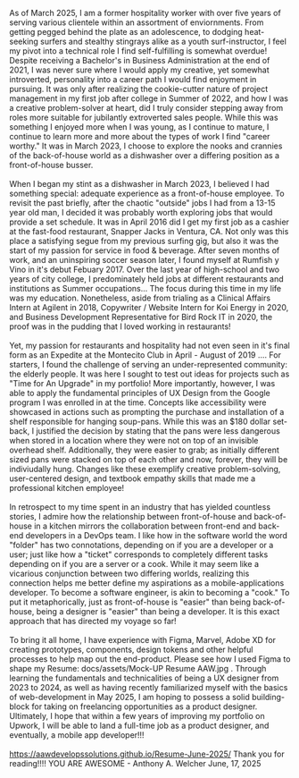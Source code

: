 As of March 2025, I am a former hospitality worker with over five years of serving various clientele within an assortment of enviornments. From getting pegged behind the plate as an adolescence, to dodging heat-seeking surfers and stealthy stingrays alike as a youth surf-instructor, I feel my pivot into a technical role I find self-fulfilling is somewhat overdue! Despite receiving a Bachelor's in Business Administration at the end of 2021, I was never sure where I would apply my creative, yet somewhat introverted, personality into a career path I would find enjoyment in pursuing. It was only after realizing the cookie-cutter nature of project management in my first job after college in Summer of 2022, and how I was a creative problem-solver at heart, did I truly consider stepping away from roles more suitable for jubilantly extroverted sales people. While this was something I enjoyed more when I was young, as I continue to mature, I continue to learn more and more about the types of work I find "career worthy." It was in March 2023,  I choose to explore the nooks and crannies of the back-of-house world as a dishwasher over a differing position as a front-of-house busser. <br> <br>
When I began my stint as a dishwasher in March 2023, I believed I had something special: adequate experience as a front-of-house employee. To revisit the past briefly, after the chaotic "outside" jobs I had from a 13-15 year old man, I decided it was probably worth exploring jobs that would provide a set schedule. It was in April 2016 did I get my first job as a cashier at the fast-food restaurant, Snapper Jacks in Ventura, CA. Not only was this place a satisfying segue from my previous surfing gig, but also it was the start of my passion for service in food & beverage. After seven months of work, and an uninspiring soccer season later, I found myself at Rumfish y Vino in it's debut Febuary 2017. Over the last year of high-school and two years of city college, I predominately held jobs at different restaurants and institutions as Summer occupations... The focus during this time in my life was my education. Nonetheless, aside from trialing as a Clinical Affairs Intern at Agilent in 2018, Copywriter / Website Intern for Koi Energy in 2020, and Business Development Representative for Bird Rock IT in 2020, the proof was in the pudding that I loved working in restaurants! <br> <br>
Yet, my passion for restaurants and hospitality had not even seen in it's final form as an Expedite at the Montecito Club in April - August of 2019  .... For starters, I found the challenge of serving an under-represented community: the elderly people. It was here I sought to test out ideas for projects such as "Time for An Upgrade" in my portfolio! More importantly, however, I was able to apply the fundamental principles of UX Design from the Google program I was enrolled in at the time. Concepts like accessibility were showcased in actions such as prompting the purchase and installation of a shelf responsible for hanging soup-pans. While this was an $180 dollar set-back, I justified the decision by stating that the pans were less dangerous when stored in a location where they were not on top of an invisible overhead shelf. Additionally, they were easier to grab; as initially different sized pans were stacked on top of each other and now, forever, they will be indiviudally hung. Changes like these exemplify creative problem-solving, user-centered design, and textbook empathy skills that made me a professional kitchen employee! <br> <br>
In retrospect to my time spent in an industry that has yielded countless stories, I admire how the relationship between front-of-house and back-of-house in a kitchen mirrors the collaboration between front-end and back-end developers in a DevOps team. I like how in the software world the word "folder" has two connotations, depending on if you are a developer or a user; just like how a "ticket" corresponds to completely different tasks depending on if you are a server or a cook. While it may seem like a vicarious conjunction between two differing worlds, realizing this connection helps me better define my aspirations as a mobile-applications developer. To become a software engineer, is akin to becoming a "cook." To put it metaphorically, just as front-of-house is "easier" than being back-of-house, being a designer is "easier" than being a developer. It is this exact approach that has directed my voyage so far! <br> <br> 
To bring it all home, I have experience with Figma, Marvel, Adobe XD for creating prototypes, components, design tokens and other helpful processes to help map out the end-product. Please see how I used Figma to shape my Resume: docs/assets/Mock-UP Resume AAW.jpg . Through learning the fundamentals and technicalities of being a UX designer from 2023 to 2024, as well as having recently familiarized myself with the basics of web-development in May 2025, I am hoping to possess a solid building-block for taking on freelancing opportunities as a product designer. Ultimately, I hope that within a few years of improving my portfolio on Upwork, I will be able to land a full-time job as a product designer, and eventually, a mobile app developer!!! <br> <br> 
https://aawdevelopssolutions.github.io/Resume-June-2025/ Thank you for reading!!!! YOU ARE AWESOME - Anthony A. Welcher June, 17, 2025
